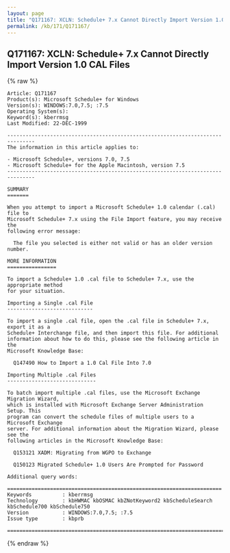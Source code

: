 ```yaml
---
layout: page
title: "Q171167: XCLN: Schedule+ 7.x Cannot Directly Import Version 1.0 CAL Files"
permalink: /kb/171/Q171167/
---
```


## Q171167: XCLN: Schedule+ 7.x Cannot Directly Import Version 1.0 CAL Files

{% raw %}

	Article: Q171167
	Product(s): Microsoft Schedule+ for Windows
	Version(s): WINDOWS:7.0,7.5; :7.5
	Operating System(s): 
	Keyword(s): kberrmsg
	Last Modified: 22-DEC-1999
	
	-------------------------------------------------------------------------------
	The information in this article applies to:
	
	- Microsoft Schedule+, versions 7.0, 7.5 
	- Microsoft Schedule+ for the Apple Macintosh, version 7.5 
	-------------------------------------------------------------------------------
	
	SUMMARY
	=======
	
	When you attempt to import a Microsoft Schedule+ 1.0 calendar (.cal) file to
	Microsoft Schedule+ 7.x using the File Import feature, you may receive the
	following error message:
	
	  The file you selected is either not valid or has an older version number.
	
	MORE INFORMATION
	================
	
	To import a Schedule+ 1.0 .cal file to Schedule+ 7.x, use the appropriate method
	for your situation.
	
	Importing a Single .cal File
	----------------------------
	
	To import a single .cal file, open the .cal file in Schedule+ 7.x, export it as a
	Schedule+ Interchange file, and then import this file. For additional
	information about how to do this, please see the following article in the
	Microsoft Knowledge Base:
	
	  Q147490 How to Import a 1.0 Cal File Into 7.0
	
	Importing Multiple .cal Files
	-----------------------------
	
	To batch import multiple .cal files, use the Microsoft Exchange Migration Wizard,
	which is installed with Microsoft Exchange Server Administration Setup. This
	program can convert the schedule files of multiple users to a Microsoft Exchange
	server. For additional information about the Migration Wizard, please see the
	following articles in the Microsoft Knowledge Base:
	
	  Q153121 XADM: Migrating from WGPO to Exchange
	
	  Q150123 Migrated Schedule+ 1.0 Users Are Prompted for Password
	
	Additional query words:
	
	======================================================================
	Keywords          : kberrmsg 
	Technology        : kbHWMAC kbOSMAC kbZNotKeyword2 kbScheduleSearch kbSchedule700 kbSchedule750
	Version           : WINDOWS:7.0,7.5; :7.5
	Issue type        : kbprb
	
	=============================================================================
	

{% endraw %}
